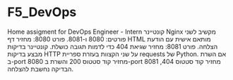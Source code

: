 # F5_DevOps
Home assigment for DevOps Engineer - Intern
קונטיינר Nginx מקשיב לשני פורטים: 8080 ו-8081.
פורט 8080: מחזיר דף HTML מותאם אישית עם הודעת הצלחה.
פורט 8081: מחזיר שגיאת 404 כדי לדמות תגובה כושלת.
קונטיינר בדיקות מבצע בדיקות HTTP על שני הקצוות בעזרת ספריית requests של Python. אם השרת ב-port 8080 מחזיר קוד סטטוס 200 והשרת ב-port 8081 מחזיר קוד סטטוס 404, הבדיקה נחשבת להצלחה.
